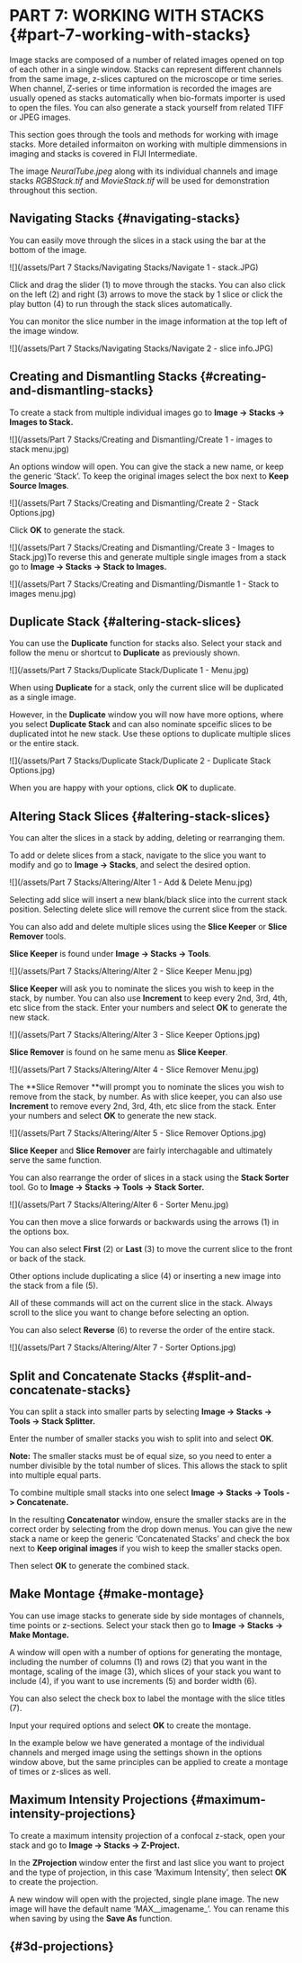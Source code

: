 # PART 7: WORKING WITH STACKS {#part-7-working-with-stacks}

Image stacks are composed of a number of related images opened on top of each other in a single window. Stacks can represent different channels from the same image, z-slices captured on the microscope or time series. When channel, Z-series or time information is recorded the images are usually opened as stacks automatically when bio-formats importer is used to open the files. You can also generate a stack yourself from related TIFF or JPEG images.

This section goes through the tools and methods for working with image stacks. More detailed informaiton on working with multiple dimmensions in imaging and stacks is covered in FIJI Intermediate.

The image _NeuralTube.jpeg_ along with its individual channels and image stacks _RGBStack.tif_ and _MovieStack.tif_ will be used for demonstration throughout this section.

## Navigating Stacks {#navigating-stacks}

You can easily move through the slices in a stack using the bar at the bottom of the image.

![](/assets/Part 7 Stacks/Navigating Stacks/Navigate 1 - stack.JPG)

Click and drag the slider \(1\) to move through the stacks. You can also click on the left \(2\) and right \(3\) arrows to move the stack by 1 slice or click the play button \(4\) to run through the stack slices automatically.

You can monitor the slice number in the image information at the top left of the image window.

![](/assets/Part 7 Stacks/Navigating Stacks/Navigate 2 - slice info.JPG)

## Creating and Dismantling Stacks {#creating-and-dismantling-stacks}

To create a stack from multiple individual images go to **Image -&gt; Stacks -&gt; Images to Stack.**

![](/assets/Part 7 Stacks/Creating and Dismantling/Create 1 - images to stack menu.jpg)

An options window will open. You can give the stack a new name, or keep the generic ‘Stack’. To keep the original images select the box next to **Keep Source Images**.

![](/assets/Part 7 Stacks/Creating and Dismantling/Create 2 - Stack Options.jpg)

Click **OK** to generate the stack.

![](/assets/Part 7 Stacks/Creating and Dismantling/Create 3 - Images to Stack.jpg)To reverse this and generate multiple single images from a stack go to **Image -&gt; Stacks -&gt; Stack to Images.**

![](/assets/Part 7 Stacks/Creating and Dismantling/Dismantle 1 - Stack to images menu.jpg)

## Duplicate Stack {#altering-stack-slices}

You can use the **Duplicate** function for stacks also. Select your stack and follow the menu or shortcut to **Duplicate** as previously shown.

![](/assets/Part 7 Stacks/Duplicate Stack/Duplicate 1 -  Menu.jpg)

When using **Duplicate** for a stack, only the current slice will be duplicated as a single image.

However, in the **Duplicate** window you will now have more options, where you select **Duplicate Stack** and can also nominate spceific slices to be duplicated intot he new stack. Use these options to duplicate multiple slices or the entire stack.

![](/assets/Part 7 Stacks/Duplicate Stack/Duplicate 2 -  Duplicate Stack Options.jpg)

When you are happy with your options, click **OK** to duplicate.

## Altering Stack Slices {#altering-stack-slices}

You can alter the slices in a stack by adding, deleting or rearranging them.

To add or delete slices from a stack, navigate to the slice you want to modify and go to **Image -&gt; Stacks**, and select the desired option.

![](/assets/Part 7 Stacks/Altering/Alter 1 - Add & Delete Menu.jpg)

Selecting add slice will insert a new blank/black slice into the current stack position. Selecting delete slice will remove the current slice from the stack.

You can also add and delete multiple slices using the **Slice Keeper** or **Slice Remover** tools. 

**Slice Keeper** is found under **Image -&gt; Stacks -&gt; Tools**.

![](/assets/Part 7 Stacks/Altering/Alter 2 - Slice Keeper Menu.jpg)

**Slice Keeper** will ask you to nominate the slices you wish to keep in the stack, by number. You can also use **Increment** to keep every 2nd, 3rd, 4th, etc slice from the stack. Enter your numbers and select **OK** to generate the new stack.

![](/assets/Part 7 Stacks/Altering/Alter 3 - Slice Keeper Options.jpg)

**Slice Remover** is found on he same menu as **Slice Keeper**.

![](/assets/Part 7 Stacks/Altering/Alter 4 - Slice Remover Menu.jpg)

The **Slice Remover **will prompt you to nominate the slices you wish to remove from the stack, by number. As with slice keeper, you can also use **Increment** to remove every 2nd, 3rd, 4th, etc slice from the stack. Enter your numbers and select **OK** to generate the new stack.

![](/assets/Part 7 Stacks/Altering/Alter 5 - Slice Remover Options.jpg)

**Slice Keeper** and **Slice Remover** are fairly interchagable and ultimately serve the same function.

You can also rearrange the order of slices in a stack using the **Stack Sorter** tool. Go to **Image -&gt; Stacks -&gt; Tools -&gt; Stack Sorter.**

![](/assets/Part 7 Stacks/Altering/Alter 6 - Sorter Menu.jpg)

You can then move a slice forwards or backwards using the arrows \(1\) in the options box.

You can also select **First** \(2\) or **Last** \(3\) to move the current slice to the front or back of the stack.

Other options include duplicating a slice \(4\) or inserting a new image into the stack from a file \(5\).

All of these commands will act on the current slice in the stack. Always scroll to the slice you want to change before selecting an option.

You can also select **Reverse** \(6\) to reverse the order of the entire stack.

![](/assets/Part 7 Stacks/Altering/Alter 7 - Sorter Options.jpg)

## Split and Concatenate Stacks {#split-and-concatenate-stacks}

You can split a stack into smaller parts by selecting **Image -&gt; Stacks -&gt; Tools -&gt; Stack Splitter.**

Enter the number of smaller stacks you wish to split into and select **OK**.

**Note:** The smaller stacks must be of equal size, so you need to enter a number divisible by the total number of slices. This allows the stack to split into multiple equal parts.

To combine multiple small stacks into one select **Image -&gt; Stacks -&gt; Tools -&gt; Concatenate.**

In the resulting **Concatenator** window, ensure the smaller stacks are in the correct order by selecting from the drop down menus. You can give the new stack a name or keep the generic ‘Concatenated Stacks’ and check the box next to **Keep original images** if you wish to keep the smaller stacks open.

Then select **OK** to generate the combined stack.

## Make Montage {#make-montage}

You can use image stacks to generate side by side montages of channels, time points or z-sections. Select your stack then go to **Image -&gt; Stacks -&gt; Make Montage.**

A window will open with a number of options for generating the montage, including the number of columns \(1\) and rows \(2\) that you want in the montage, scaling of the image \(3\), which slices of your stack you want to include \(4\), if you want to use increments \(5\) and border width \(6\).

You can also select the check box to label the montage with the slice titles \(7\).

Input your required options and select **OK** to create the montage.

In the example below we have generated a montage of the individual channels and merged image using the settings shown in the options window above, but the same principles can be applied to create a montage of times or z-slices as well.

## Maximum Intensity Projections {#maximum-intensity-projections}

To create a maximum intensity projection of a confocal z-stack, open your stack and go to **Image -&gt; Stacks -&gt; Z-Project.**

In the **ZProjection** window enter the first and last slice you want to project and the type of projection, in this case ‘Maximum Intensity’, then select **OK** to create the projection.

A new window will open with the projected, single plane image. The new image will have the default name ‘MAX_\_imagename_’. You can rename this when saving by using the **Save As** function.

##  {#3d-projections}



